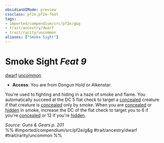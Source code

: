 ```yaml
---
obsidianUIMode: preview
cssclass: pf2e,pf2e-feat
tags:
- imported/compendium/src/pf2e/g&g
- trait/ancestry/dwarf
- trait/rarity/uncommon
aliases: ["Smoke Sight"]
---
```

# Smoke Sight  *Feat 9*  
[dwarf](dwarf.md)  [uncommon](uncommon.md)  

- **Access**: You are from Dongun Hold or Alkenstar.

You're used to fighting and hiding in a haze of smoke and flame. You automatically succeed at the DC 5 flat check to target a [concealed](conditions.md#Concealed) creature if that creature is [concealed](conditions.md#Concealed) only by smoke. When you are [concealed](conditions.md#Concealed) or [hidden](conditions.md#Hidden) in smoke, increase the DC of the flat check to target you to 6 if you're [concealed](conditions.md#Concealed) or 12 if you're [hidden](conditions.md#Hidden).

*Source: Guns & Gears p. 201*  
%% #imported/compendium/src/pf2e/g&g #trait/ancestry/dwarf #trait/rarity/uncommon %%